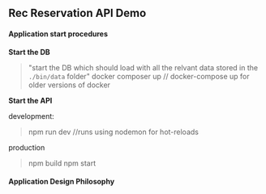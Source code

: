 
## Rec Reservation API Demo

#### Application start procedures

__Start the DB__
> "start the DB which should load with all the relvant data stored in the `./bin/data` folder"
> docker composer up // docker-compose up for older versions of docker

__Start the API__

development: 
>npm run dev //runs using nodemon for hot-reloads

production
>npm build
>npm start



#### Application Design Philosophy